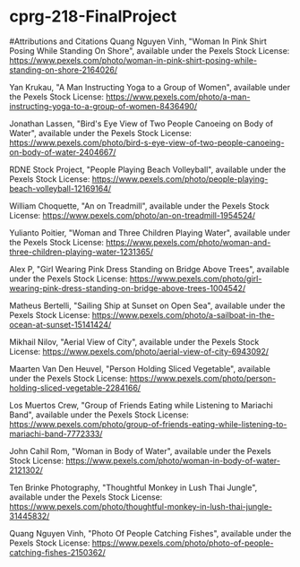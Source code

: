 # cprg-218-FinalProject
#Attributions and Citations
Quang Nguyen Vinh, "Woman In Pink Shirt Posing While Standing On Shore", available under the Pexels Stock License: https://www.pexels.com/photo/woman-in-pink-shirt-posing-while-standing-on-shore-2164026/

Yan Krukau, "A Man Instructing Yoga to a Group of Women", available under the Pexels Stock License: https://www.pexels.com/photo/a-man-instructing-yoga-to-a-group-of-women-8436490/

Jonathan Lassen, "Bird's Eye View of Two People Canoeing on Body of Water", available under the Pexels Stock License: https://www.pexels.com/photo/bird-s-eye-view-of-two-people-canoeing-on-body-of-water-2404667/

RDNE Stock Project, "People Playing Beach Volleyball", available under the Pexels Stock License: https://www.pexels.com/photo/people-playing-beach-volleyball-12169164/

William Choquette, "An on Treadmill", available under the Pexels Stock License: https://www.pexels.com/photo/an-on-treadmill-1954524/

Yulianto Poitier, "Woman and Three Children Playing Water", available under the Pexels Stock License: https://www.pexels.com/photo/woman-and-three-children-playing-water-1231365/

Alex P, "Girl Wearing Pink Dress Standing on Bridge Above Trees", available under the Pexels Stock License: https://www.pexels.com/photo/girl-wearing-pink-dress-standing-on-bridge-above-trees-1004542/

Matheus Bertelli, "Sailing Ship at Sunset on Open Sea", available under the Pexels Stock License: https://www.pexels.com/photo/a-sailboat-in-the-ocean-at-sunset-15141424/

Mikhail Nilov, "Aerial View of City", available under the Pexels Stock License: https://www.pexels.com/photo/aerial-view-of-city-6943092/

Maarten Van Den Heuvel, "Person Holding Sliced Vegetable", available under the Pexels Stock License: https://www.pexels.com/photo/person-holding-sliced-vegetable-2284166/

Los Muertos Crew, "Group of Friends Eating while Listening to Mariachi Band", available under the Pexels Stock License: https://www.pexels.com/photo/group-of-friends-eating-while-listening-to-mariachi-band-7772333/

John Cahil Rom, "Woman in Body of Water", available under the Pexels Stock License: https://www.pexels.com/photo/woman-in-body-of-water-2121302/

Ten Brinke Photography, "Thoughtful Monkey in Lush Thai Jungle", available under the Pexels Stock License: https://www.pexels.com/photo/thoughtful-monkey-in-lush-thai-jungle-31445832/

Quang Nguyen Vinh, "Photo Of People Catching Fishes", available under the Pexels Stock License: https://www.pexels.com/photo/photo-of-people-catching-fishes-2150362/



